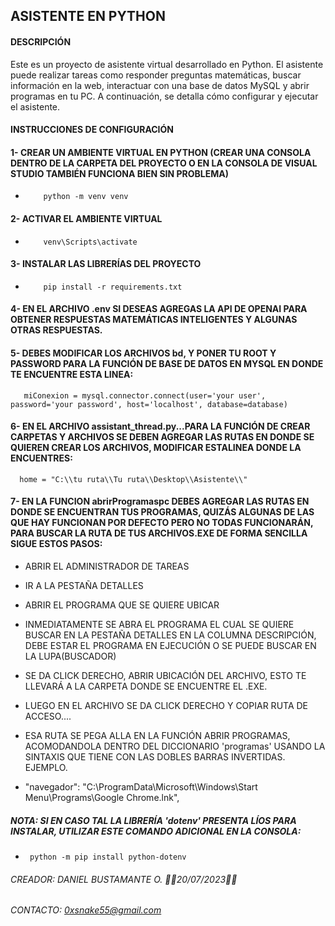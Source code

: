 ## ASISTENTE EN PYTHON

#### DESCRIPCIÓN

Este es un proyecto de asistente virtual desarrollado en Python. El asistente puede realizar tareas como responder preguntas matemáticas, buscar información en la web, interactuar con una base de datos MySQL y abrir programas en tu PC. A continuación, se detalla cómo configurar y ejecutar el asistente.

#### INSTRUCCIONES DE CONFIGURACIÓN

#### 1- CREAR UN AMBIENTE VIRTUAL EN PYTHON  (CREAR UNA CONSOLA DENTRO DE LA CARPETA DEL PROYECTO O EN LA CONSOLA DE VISUAL STUDIO TAMBIÉN FUNCIONA BIEN SIN PROBLEMA)

-         python -m venv venv

#### 2- ACTIVAR EL AMBIENTE VIRTUAL

-         venv\Scripts\activate

#### 3- INSTALAR LAS LIBRERÍAS DEL PROYECTO

-         pip install -r requirements.txt

#### 4- EN EL ARCHIVO .env SI DESEAS AGREGAS LA API DE OPENAI PARA OBTENER RESPUESTAS MATEMÁTICAS INTELIGENTES Y ALGUNAS OTRAS RESPUESTAS.

#### 5- DEBES MODIFICAR LOS ARCHIVOS bd, Y PONER TU ROOT Y PASSWORD PARA LA FUNCIÓN DE BASE DE DATOS EN MYSQL EN DONDE TE ENCUENTRE ESTA LINEA: 

       miConexion = mysql.connector.connect(user='your user', password='your password', host='localhost', database=database)

#### 6- EN EL ARCHIVO assistant_thread.py...PARA LA FUNCIÓN DE CREAR CARPETAS Y ARCHIVOS SE DEBEN AGREGAR LAS RUTAS EN DONDE SE QUIEREN CREAR LOS ARCHIVOS, MODIFICAR ESTALINEA DONDE LA ENCUENTRES:

      home = "C:\\tu ruta\\Tu ruta\\Desktop\\Asistente\\"

#### 7- EN LA FUNCION abrirProgramaspc DEBES AGREGAR LAS RUTAS EN DONDE SE ENCUENTRAN TUS PROGRAMAS, QUIZÁS ALGUNAS DE LAS QUE HAY FUNCIONAN POR DEFECTO PERO NO TODAS FUNCIONARÁN, PARA BUSCAR LA RUTA DE TUS ARCHIVOS.EXE DE FORMA SENCILLA SIGUE ESTOS PASOS:

- ABRIR EL ADMINISTRADOR DE TAREAS

- IR A LA PESTAÑA DETALLES

- ABRIR EL PROGRAMA QUE SE QUIERE UBICAR

- INMEDIATAMENTE SE ABRA EL PROGRAMA EL CUAL SE QUIERE BUSCAR EN LA PESTAÑA DETALLES EN LA COLUMNA DESCRIPCIÓN, DEBE ESTAR EL PROGRAMA EN EJECUCIÓN O SE PUEDE BUSCAR EN LA LUPA(BUSCADOR)

- SE DA CLICK DERECHO, ABRIR UBICACIÓN DEL ARCHIVO, ESTO TE LLEVARÁ A LA CARPETA DONDE SE ENCUENTRE EL .EXE.

- LUEGO EN EL ARCHIVO SE DA CLICK DERECHO Y COPIAR RUTA DE ACCESO....

- ESA RUTA SE PEGA ALLA EN LA FUNCIÓN ABRIR PROGRAMAS, ACOMODANDOLA DENTRO DEL DICCIONARIO 'programas' USANDO LA SINTAXIS QUE TIENE CON LAS DOBLES BARRAS INVERTIDAS. EJEMPLO.

-    "navegador": "C:\\ProgramData\\Microsoft\\Windows\\Start Menu\\Programs\\Google Chrome.lnk",



##### NOTA: SI EN CASO TAL LA LIBRERÍA 'dotenv' PRESENTA LÍOS PARA INSTALAR, UTILIZAR ESTE COMANDO ADICIONAL EN LA CONSOLA:
-      python -m pip install python-dotenv


 
###### CREADOR: DANIEL BUSTAMANTE O. 🦉🖤20/07/2023🖤🦉
###### CONTACTO: 0xsnake55@gmail.com
